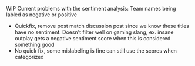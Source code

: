 WIP
Current problems with the sentiment analysis:
Team names being labled as negative or positive
- Quickfix, remove post match discussion post since we know these titles have no sentiment.
Doesn't filter well on gaming slang, ex. insane outplay gets a negative sentiment score when this is considered something good
- No quick fix, some mislabeling is fine can still use the scores when categorized